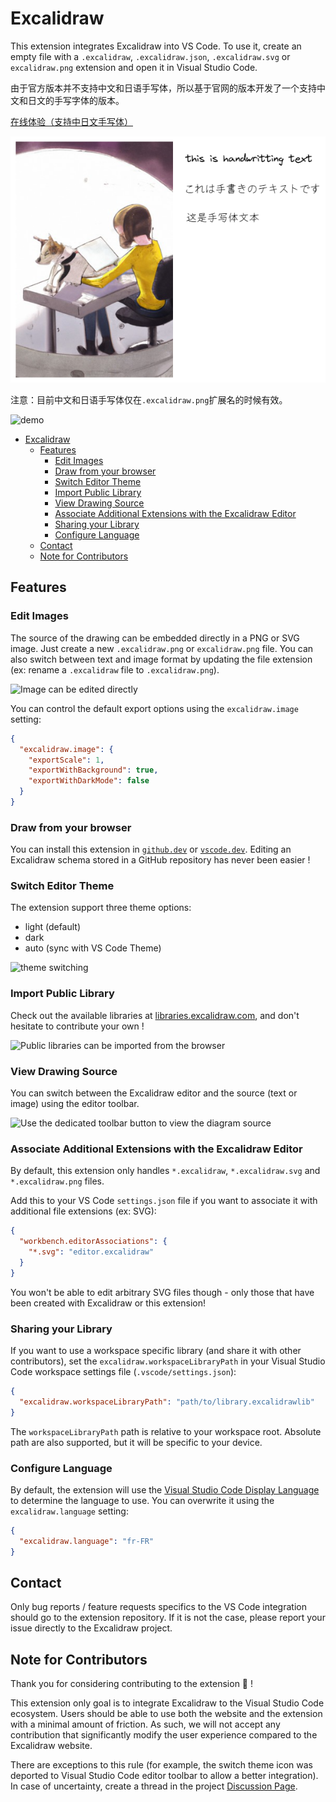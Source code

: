 # Excalidraw

This extension integrates Excalidraw into VS Code.
To use it, create an empty file with a `.excalidraw`, `.excalidraw.json`, `.excalidraw.svg` or `excalidraw.png` extension and open it in Visual Studio Code.

由于官方版本并不支持中文和日语手写体，所以基于官网的版本开发了一个支持中文和日文的手写字体的版本。

[在线体验（支持中日文手写体）](https://draw.telesoho.com/)

![demo.telesoho.png](images/demo.telesoho.png)

注意：目前中文和日语手写体仅在`.excalidraw.png`扩展名的时候有效。

![demo](https://raw.githubusercontent.com/excalidraw/excalidraw-vscode/master/extension/medias/screenshot.png)

- [Excalidraw](#excalidraw)
  - [Features](#features)
    - [Edit Images](#edit-images)
    - [Draw from your browser](#draw-from-your-browser)
    - [Switch Editor Theme](#switch-editor-theme)
    - [Import Public Library](#import-public-library)
    - [View Drawing Source](#view-drawing-source)
    - [Associate Additional Extensions with the Excalidraw Editor](#associate-additional-extensions-with-the-excalidraw-editor)
    - [Sharing your Library](#sharing-your-library)
    - [Configure Language](#configure-language)
  - [Contact](#contact)
  - [Note for Contributors](#note-for-contributors)

## Features

### Edit Images

The source of the drawing can be embedded directly in a PNG or SVG image. Just create a new `.excalidraw.png` or `excalidraw.png` file.
You can also switch between text and image format by updating the file extension (ex: rename a `.excalidraw` file to `.excalidraw.png`).

![Image can be edited directly](https://raw.githubusercontent.com/excalidraw/excalidraw-vscode/master/extension/medias/edit_image.gif)

You can control the default export options using the `excalidraw.image` setting:

```json
{
  "excalidraw.image": {
    "exportScale": 1,
    "exportWithBackground": true,
    "exportWithDarkMode": false
  }
}
```

### Draw from your browser

You can install this extension in [`github.dev`](https://github.dev) or [`vscode.dev`](https://vscode.dev).
Editing an Excalidraw schema stored in a GitHub repository has never been easier !

### Switch Editor Theme

The extension support three theme options:

- light (default)
- dark
- auto (sync with VS Code Theme)

![theme switching](https://raw.githubusercontent.com/excalidraw/excalidraw-vscode/master/extension/medias/change-theme.gif)

### Import Public Library

Check out the available libraries at [libraries.excalidraw.com](https://libraries.excalidraw.com), and don't hesitate to contribute your own !

![Public libraries can be imported from the browser](https://raw.githubusercontent.com/excalidraw/excalidraw-vscode/master/extension/medias/import-library.gif)

### View Drawing Source

You can switch between the Excalidraw editor and the source (text or image) using the editor toolbar.

![Use the dedicated toolbar button to view the diagram source](https://raw.githubusercontent.com/excalidraw/excalidraw-vscode/master/extension/medias/view_source.gif)

### Associate Additional Extensions with the Excalidraw Editor

By default, this extension only handles `*.excalidraw`, `*.excalidraw.svg` and `*.excalidraw.png` files.

Add this to your VS Code `settings.json` file if you want to associate it with additional file extensions (ex: SVG):

```json
{
  "workbench.editorAssociations": {
    "*.svg": "editor.excalidraw"
  }
}
```

You won't be able to edit arbitrary SVG files though - only those that have been created with Excalidraw or this extension!

### Sharing your Library

If you want to use a workspace specific library (and share it with other contributors), set the `excalidraw.workspaceLibraryPath` in your Visual Studio Code workspace settings file (`.vscode/settings.json`):

```json
{
  "excalidraw.workspaceLibraryPath": "path/to/library.excalidrawlib"
}
```

The `workspaceLibraryPath` path is relative to your workspace root. Absolute path are also supported, but it will be specific to your device.

### Configure Language

By default, the extension will use the [Visual Studio Code Display Language](https://code.visualstudio.com/docs/getstarted/locales) to determine the language to use. You can overwrite it using the `excalidraw.language` setting:

```json
{
  "excalidraw.language": "fr-FR"
}
```

## Contact

Only bug reports / feature requests specifics to the VS Code integration should go to the extension repository. If it is not the case, please report your issue directly to the Excalidraw project.

## Note for Contributors

Thank you for considering contributing to the extension :sparkling_heart: !

This extension only goal is to integrate Excalidraw to the Visual Studio Code ecosystem. Users should be able to use both the website and the extension with a minimal amount of friction. As such, we will not accept any contribution that significantly modify the user experience compared to the Excalidraw website.

There are exceptions to this rule (for example, the switch theme icon was deported to Visual Studio Code editor toolbar to allow a better integration). In case of uncertainty, create a thread in the project [Discussion Page](https://github.com/excalidraw/excalidraw-vscode/discussions).
